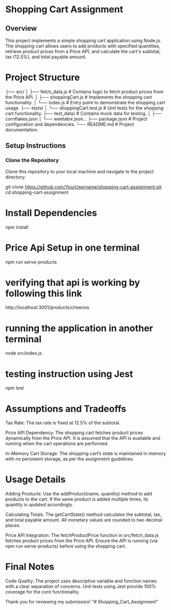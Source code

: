 # Shopping Cart Assignment

## Overview 
This project implements a simple shopping cart application using Node.js. The shopping cart allows users to add products with specified quantities, retrieve product prices from a Price API, and calculate the cart's subtotal, tax (12.5%), and total payable amount.

# Project Structure 
├── src/
│   ├── fetch_data.js         # Contains logic to fetch product prices from the Price API.
│   ├── shoppingCart.js       # Implements the shopping cart functionality.
│   └── index.js              # Entry point to demonstrate the shopping cart usage.
├── tests/
│   └── shoppingCart.test.js  # Unit tests for the shopping cart functionality.
├── test_data/                # Contains mock data for testing.
│   ├── cornflakes.json
│   └── weetabix.json...
├── package.json              # Project configuration and dependencies.
└── README.md                 # Project documentation.


## Setup Instructions

### Clone the Repository
Clone this repository to your local machine and navigate to the project directory:

git clone https://github.com/YourUsername/shopping-cart-assignment.git
cd shopping-cart-assignment

# Install Dependencies
npm install

# Price Api Setup in one terminal
npm run serve-products

# verifying that api is working by following this link
http://localhost:3001/products/cheerios

# running the application in another terminal
node src/index.js

# testing instruction using Jest
npm test

# Assumptions and Tradeoffs
Tax Rate: The tax rate is fixed at 12.5% of the subtotal.

Price API Dependency: The shopping cart fetches product prices dynamically from the Price API. It is assumed that the API is available and running when the cart operations are performed.

In-Memory Cart Storage: The shopping cart’s state is maintained in memory with no persistent storage, as per the assignment guidelines.

# Usage Details
Adding Products: Use the addProduct(name, quantity) method to add products to the cart. If the same product is added multiple times, its quantity is updated accordingly.

Calculating Totals: The getCartState() method calculates the subtotal, tax, and total payable amount. All monetary values are rounded to two decimal places.

Price API Integration: The fetchProductPrice function in src/fetch_data.js fetches product prices from the Price API. Ensure the API is running (via npm run serve-products) before using the shopping cart.

# Final Notes
Code Quality: The project uses descriptive variable and function names with a clear separation of concerns. Unit tests  using Jest provide 100% coverage for the core functionality.

Thank you for reviewing my submission!
"# Shopping_Cart_Assignment" 

